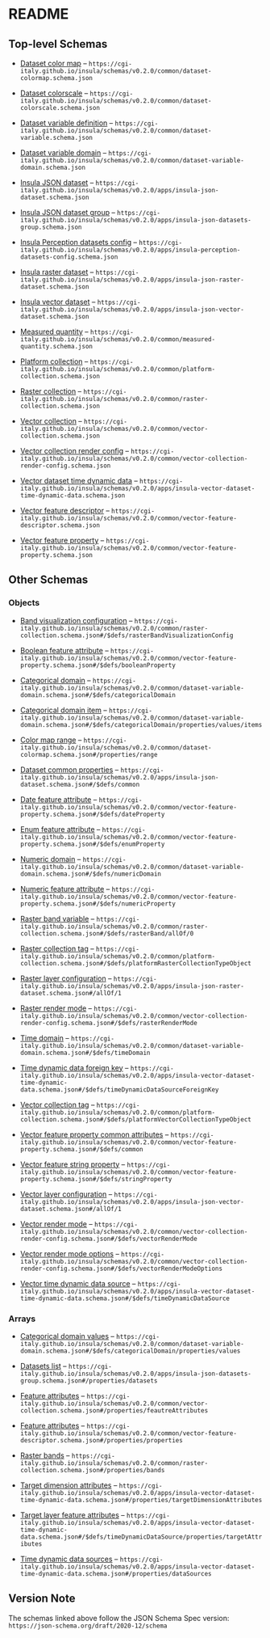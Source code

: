 # README

## Top-level Schemas

* [Dataset color map](./dataset-colormap.md) – `https://cgi-italy.github.io/insula/schemas/v0.2.0/common/dataset-colormap.schema.json`

* [Dataset colorscale](./dataset-colorscale.md) – `https://cgi-italy.github.io/insula/schemas/v0.2.0/common/dataset-colorscale.schema.json`

* [Dataset variable definition](./dataset-variable.md) – `https://cgi-italy.github.io/insula/schemas/v0.2.0/common/dataset-variable.schema.json`

* [Dataset variable domain](./dataset-variable-domain.md) – `https://cgi-italy.github.io/insula/schemas/v0.2.0/common/dataset-variable-domain.schema.json`

* [Insula JSON dataset](./insula-json-dataset.md) – `https://cgi-italy.github.io/insula/schemas/v0.2.0/apps/insula-json-dataset.schema.json`

* [Insula JSON dataset group](./insula-json-datasets-group.md) – `https://cgi-italy.github.io/insula/schemas/v0.2.0/apps/insula-json-datasets-group.schema.json`

* [Insula Perception datasets config](./insula-perception-datasets-config.md) – `https://cgi-italy.github.io/insula/schemas/v0.2.0/apps/insula-perception-datasets-config.schema.json`

* [Insula raster dataset](./insula-json-raster-dataset.md) – `https://cgi-italy.github.io/insula/schemas/v0.2.0/apps/insula-json-raster-dataset.schema.json`

* [Insula vector dataset](./insula-json-vector-dataset.md) – `https://cgi-italy.github.io/insula/schemas/v0.2.0/apps/insula-json-vector-dataset.schema.json`

* [Measured quantity](./measured-quantity.md) – `https://cgi-italy.github.io/insula/schemas/v0.2.0/common/measured-quantity.schema.json`

* [Platform collection](./platform-collection.md) – `https://cgi-italy.github.io/insula/schemas/v0.2.0/common/platform-collection.schema.json`

* [Raster collection](./raster-collection.md) – `https://cgi-italy.github.io/insula/schemas/v0.2.0/common/raster-collection.schema.json`

* [Vector collection](./vector-collection.md) – `https://cgi-italy.github.io/insula/schemas/v0.2.0/common/vector-collection.schema.json`

* [Vector collection render config](./vector-collection-render-config.md) – `https://cgi-italy.github.io/insula/schemas/v0.2.0/common/vector-collection-render-config.schema.json`

* [Vector dataset time dynamic data](./insula-vector-dataset-time-dynamic-data.md) – `https://cgi-italy.github.io/insula/schemas/v0.2.0/apps/insula-vector-dataset-time-dynamic-data.schema.json`

* [Vector feature descriptor](./vector-feature-descriptor.md) – `https://cgi-italy.github.io/insula/schemas/v0.2.0/common/vector-feature-descriptor.schema.json`

* [Vector feature property](./vector-feature-property.md) – `https://cgi-italy.github.io/insula/schemas/v0.2.0/common/vector-feature-property.schema.json`

## Other Schemas

### Objects

* [Band visualization configuration](./raster-collection-defs-band-visualization-configuration.md) – `https://cgi-italy.github.io/insula/schemas/v0.2.0/common/raster-collection.schema.json#/$defs/rasterBandVisualizationConfig`

* [Boolean feature attribute](./vector-feature-property-defs-boolean-feature-attribute.md) – `https://cgi-italy.github.io/insula/schemas/v0.2.0/common/vector-feature-property.schema.json#/$defs/booleanProperty`

* [Categorical domain](./dataset-variable-domain-defs-categorical-domain.md) – `https://cgi-italy.github.io/insula/schemas/v0.2.0/common/dataset-variable-domain.schema.json#/$defs/categoricalDomain`

* [Categorical domain item](./dataset-variable-domain-defs-categorical-domain-properties-categorical-domain-values-categorical-domain-item.md) – `https://cgi-italy.github.io/insula/schemas/v0.2.0/common/dataset-variable-domain.schema.json#/$defs/categoricalDomain/properties/values/items`

* [Color map range](./dataset-colormap-properties-color-map-range.md) – `https://cgi-italy.github.io/insula/schemas/v0.2.0/common/dataset-colormap.schema.json#/properties/range`

* [Dataset common properties](./insula-json-dataset-defs-dataset-common-properties.md) – `https://cgi-italy.github.io/insula/schemas/v0.2.0/apps/insula-json-dataset.schema.json#/$defs/common`

* [Date feature attribute](./vector-feature-property-defs-date-feature-attribute.md) – `https://cgi-italy.github.io/insula/schemas/v0.2.0/common/vector-feature-property.schema.json#/$defs/dateProperty`

* [Enum feature attribute](./vector-feature-property-defs-enum-feature-attribute.md) – `https://cgi-italy.github.io/insula/schemas/v0.2.0/common/vector-feature-property.schema.json#/$defs/enumProperty`

* [Numeric domain](./dataset-variable-domain-defs-numeric-domain.md) – `https://cgi-italy.github.io/insula/schemas/v0.2.0/common/dataset-variable-domain.schema.json#/$defs/numericDomain`

* [Numeric feature attribute](./vector-feature-property-defs-numeric-feature-attribute.md) – `https://cgi-italy.github.io/insula/schemas/v0.2.0/common/vector-feature-property.schema.json#/$defs/numericProperty`

* [Raster band variable](./raster-collection-defs-raster-band-allof-raster-band-variable.md) – `https://cgi-italy.github.io/insula/schemas/v0.2.0/common/raster-collection.schema.json#/$defs/rasterBand/allOf/0`

* [Raster collection tag](./platform-collection-defs-raster-collection-tag.md) – `https://cgi-italy.github.io/insula/schemas/v0.2.0/common/platform-collection.schema.json#/$defs/platformRasterCollectionTypeObject`

* [Raster layer configuration](./insula-json-raster-dataset-allof-raster-layer-configuration.md) – `https://cgi-italy.github.io/insula/schemas/v0.2.0/apps/insula-json-raster-dataset.schema.json#/allOf/1`

* [Raster render mode](./vector-collection-render-config-defs-raster-render-mode.md) – `https://cgi-italy.github.io/insula/schemas/v0.2.0/common/vector-collection-render-config.schema.json#/$defs/rasterRenderMode`

* [Time domain](./dataset-variable-domain-defs-time-domain.md) – `https://cgi-italy.github.io/insula/schemas/v0.2.0/common/dataset-variable-domain.schema.json#/$defs/timeDomain`

* [Time dynamic data foreign key](./insula-vector-dataset-time-dynamic-data-defs-time-dynamic-data-foreign-key.md) – `https://cgi-italy.github.io/insula/schemas/v0.2.0/apps/insula-vector-dataset-time-dynamic-data.schema.json#/$defs/timeDynamicDataSourceForeignKey`

* [Vector collection tag](./platform-collection-defs-vector-collection-tag.md) – `https://cgi-italy.github.io/insula/schemas/v0.2.0/common/platform-collection.schema.json#/$defs/platformVectorCollectionTypeObject`

* [Vector feature property common attributes](./vector-feature-property-defs-vector-feature-property-common-attributes.md) – `https://cgi-italy.github.io/insula/schemas/v0.2.0/common/vector-feature-property.schema.json#/$defs/common`

* [Vector feature string property](./vector-feature-property-defs-vector-feature-string-property.md) – `https://cgi-italy.github.io/insula/schemas/v0.2.0/common/vector-feature-property.schema.json#/$defs/stringProperty`

* [Vector layer configuration](./insula-json-vector-dataset-allof-vector-layer-configuration.md) – `https://cgi-italy.github.io/insula/schemas/v0.2.0/apps/insula-json-vector-dataset.schema.json#/allOf/1`

* [Vector render mode](./vector-collection-render-config-defs-vector-render-mode.md) – `https://cgi-italy.github.io/insula/schemas/v0.2.0/common/vector-collection-render-config.schema.json#/$defs/vectorRenderMode`

* [Vector render mode options](./vector-collection-render-config-defs-vector-render-mode-options.md) – `https://cgi-italy.github.io/insula/schemas/v0.2.0/common/vector-collection-render-config.schema.json#/$defs/vectorRenderModeOptions`

* [Vector time dynamic data source](./insula-vector-dataset-time-dynamic-data-defs-vector-time-dynamic-data-source.md) – `https://cgi-italy.github.io/insula/schemas/v0.2.0/apps/insula-vector-dataset-time-dynamic-data.schema.json#/$defs/timeDynamicDataSource`

### Arrays

* [Categorical domain values](./dataset-variable-domain-defs-categorical-domain-properties-categorical-domain-values.md) – `https://cgi-italy.github.io/insula/schemas/v0.2.0/common/dataset-variable-domain.schema.json#/$defs/categoricalDomain/properties/values`

* [Datasets list](./insula-json-datasets-group-properties-datasets-list.md) – `https://cgi-italy.github.io/insula/schemas/v0.2.0/apps/insula-json-datasets-group.schema.json#/properties/datasets`

* [Feature attributes](./vector-collection-properties-feature-attributes.md) – `https://cgi-italy.github.io/insula/schemas/v0.2.0/common/vector-collection.schema.json#/properties/feautreAttributes`

* [Feature attributes](./vector-feature-descriptor-properties-feature-attributes.md) – `https://cgi-italy.github.io/insula/schemas/v0.2.0/common/vector-feature-descriptor.schema.json#/properties/properties`

* [Raster bands](./raster-collection-properties-raster-bands.md) – `https://cgi-italy.github.io/insula/schemas/v0.2.0/common/raster-collection.schema.json#/properties/bands`

* [Target dimension attributes](./insula-vector-dataset-time-dynamic-data-properties-target-dimension-attributes.md) – `https://cgi-italy.github.io/insula/schemas/v0.2.0/apps/insula-vector-dataset-time-dynamic-data.schema.json#/properties/targetDimensionAttributes`

* [Target layer feature attributes](./insula-vector-dataset-time-dynamic-data-defs-vector-time-dynamic-data-source-properties-target-layer-feature-attributes.md) – `https://cgi-italy.github.io/insula/schemas/v0.2.0/apps/insula-vector-dataset-time-dynamic-data.schema.json#/$defs/timeDynamicDataSource/properties/targetAttributes`

* [Time dynamic data sources](./insula-vector-dataset-time-dynamic-data-properties-time-dynamic-data-sources.md) – `https://cgi-italy.github.io/insula/schemas/v0.2.0/apps/insula-vector-dataset-time-dynamic-data.schema.json#/properties/dataSources`

## Version Note

The schemas linked above follow the JSON Schema Spec version: `https://json-schema.org/draft/2020-12/schema`
